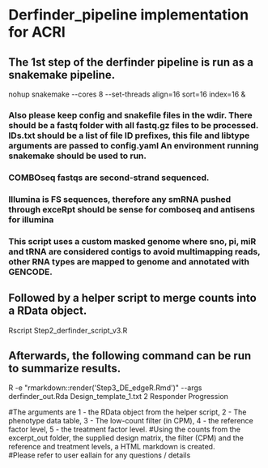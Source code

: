 # Derfinder_pipeline implementation for ACRI
## The 1st step of the derfinder pipeline is run as a snakemake pipeline. 

nohup snakemake --cores 8 --set-threads align=16 sort=16 index=16 &

### Also please keep config and snakefile files in the wdir. There should be a fastq folder with all fastq.gz files to be processed. IDs.txt should be a list of file ID prefixes, this file and libtype arguments are passed to config.yaml An environment running snakemake should be used to run. 
### COMBOseq fastqs are second-strand sequenced. 
### Illumina is FS sequences, therefore any smRNA pushed through exceRpt should be sense for comboseq and antisens for illumina
### This script uses a custom masked genome where sno, pi, miR and tRNA are considered contigs to avoid multimapping reads, other RNA types are mapped to genome and annotated with GENCODE.


## Followed by a helper script to merge counts into a RData object. 

Rscript Step2_derfinder_script_v3.R <inDir>

## Afterwards, the following command can be run to summarize results. 

R -e "rmarkdown::render('Step3_DE_edgeR.Rmd')" --args derfinder_out.Rda Design_template_1.txt 2 Responder Progression

#The arguments are 1 - the RData object from the helper script, 2 - The phenotype data table, 3 - The low-count filter (in CPM), 4 - the reference factor level, 5 - the treatment factor level.
#Using the counts from the excerpt_out folder, the supplied design matrix, the filter (CPM) and the reference and treatment levels, a HTML markdown is created.  
#Please refer to user eallain for any questions / details
